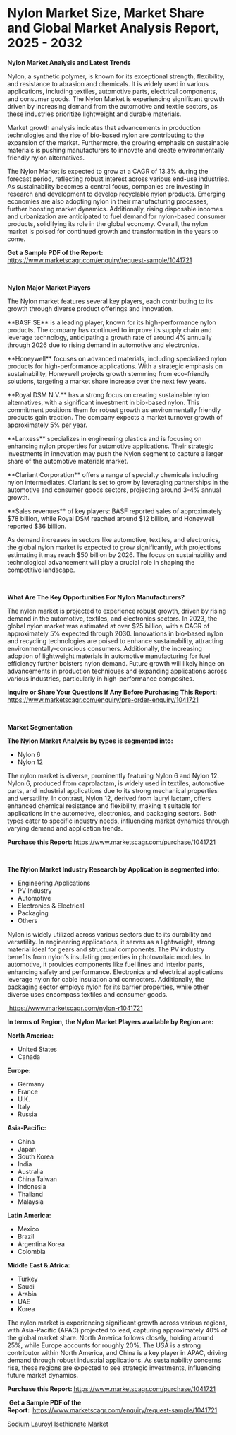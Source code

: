 <p><h1>Nylon Market Size, Market Share and Global Market Analysis Report, 2025 - 2032</h1></p><p><strong>Nylon Market Analysis and Latest Trends</strong></p>
<p><p>Nylon, a synthetic polymer, is known for its exceptional strength, flexibility, and resistance to abrasion and chemicals. It is widely used in various applications, including textiles, automotive parts, electrical components, and consumer goods. The Nylon Market is experiencing significant growth driven by increasing demand from the automotive and textile sectors, as these industries prioritize lightweight and durable materials.</p><p>Market growth analysis indicates that advancements in production technologies and the rise of bio-based nylon are contributing to the expansion of the market. Furthermore, the growing emphasis on sustainable materials is pushing manufacturers to innovate and create environmentally friendly nylon alternatives. </p><p>The Nylon Market is expected to grow at a CAGR of 13.3% during the forecast period, reflecting robust interest across various end-use industries. As sustainability becomes a central focus, companies are investing in research and development to develop recyclable nylon products. Emerging economies are also adopting nylon in their manufacturing processes, further boosting market dynamics. Additionally, rising disposable incomes and urbanization are anticipated to fuel demand for nylon-based consumer products, solidifying its role in the global economy. Overall, the nylon market is poised for continued growth and transformation in the years to come.</p></p>
<p><strong>Get a Sample PDF of the Report:&nbsp;</strong> <a href="https://www.marketscagr.com/enquiry/request-sample/1041721?utm_campaign=2804&utm_medium=2&utm_source=Github&utm_content=ia&utm_term=06032025&utm_id=nylon">https://www.marketscagr.com/enquiry/request-sample/1041721</a></p>
<p>&nbsp;</p>
<p><strong>Nylon Major Market Players</strong></p>
<p><p>The Nylon market features several key players, each contributing to its growth through diverse product offerings and innovation.</p><p>**BASF SE** is a leading player, known for its high-performance nylon products. The company has continued to improve its supply chain and leverage technology, anticipating a growth rate of around 4% annually through 2026 due to rising demand in automotive and electronics.</p><p>**Honeywell** focuses on advanced materials, including specialized nylon products for high-performance applications. With a strategic emphasis on sustainability, Honeywell projects growth stemming from eco-friendly solutions, targeting a market share increase over the next few years.</p><p>**Royal DSM N.V.** has a strong focus on creating sustainable nylon alternatives, with a significant investment in bio-based nylon. This commitment positions them for robust growth as environmentally friendly products gain traction. The company expects a market turnover growth of approximately 5% per year.</p><p>**Lanxess** specializes in engineering plastics and is focusing on enhancing nylon properties for automotive applications. Their strategic investments in innovation may push the Nylon segment to capture a larger share of the automotive materials market.</p><p>**Clariant Corporation** offers a range of specialty chemicals including nylon intermediates. Clariant is set to grow by leveraging partnerships in the automotive and consumer goods sectors, projecting around 3-4% annual growth.</p><p>**Sales revenues** of key players: BASF reported sales of approximately $78 billion, while Royal DSM reached around $12 billion, and Honeywell reported $36 billion. </p><p>As demand increases in sectors like automotive, textiles, and electronics, the global nylon market is expected to grow significantly, with projections estimating it may reach $50 billion by 2026. The focus on sustainability and technological advancement will play a crucial role in shaping the competitive landscape.</p></p>
<p>&nbsp;</p>
<p><strong>What Are The Key Opportunities For Nylon Manufacturers?</strong></p>
<p><p>The nylon market is projected to experience robust growth, driven by rising demand in the automotive, textiles, and electronics sectors. In 2023, the global nylon market was estimated at over $25 billion, with a CAGR of approximately 5% expected through 2030. Innovations in bio-based nylon and recycling technologies are poised to enhance sustainability, attracting environmentally-conscious consumers. Additionally, the increasing adoption of lightweight materials in automotive manufacturing for fuel efficiency further bolsters nylon demand. Future growth will likely hinge on advancements in production techniques and expanding applications across various industries, particularly in high-performance composites.</p></p>
<p><strong>Inquire or Share Your Questions If Any Before Purchasing This Report:</strong> <a href="https://www.marketscagr.com/enquiry/pre-order-enquiry/1041721?utm_campaign=2804&utm_medium=2&utm_source=Github&utm_content=ia&utm_term=06032025&utm_id=nylon">https://www.marketscagr.com/enquiry/pre-order-enquiry/1041721</a></p>
<p>&nbsp;</p>
<p><strong>Market Segmentation</strong></p>
<p><strong>The Nylon Market Analysis by types is segmented into:</strong></p>
<p><ul><li>Nylon 6</li><li>Nylon 12</li></ul></p>
<p><p>The nylon market is diverse, prominently featuring Nylon 6 and Nylon 12. Nylon 6, produced from caprolactam, is widely used in textiles, automotive parts, and industrial applications due to its strong mechanical properties and versatility. In contrast, Nylon 12, derived from lauryl lactam, offers enhanced chemical resistance and flexibility, making it suitable for applications in the automotive, electronics, and packaging sectors. Both types cater to specific industry needs, influencing market dynamics through varying demand and application trends.</p></p>
<p><strong>Purchase this Report:&nbsp;</strong><a href="https://www.marketscagr.com/purchase/1041721?utm_campaign=2804&utm_medium=2&utm_source=Github&utm_content=ia&utm_term=06032025&utm_id=nylon">https://www.marketscagr.com/purchase/1041721</a></p>
<p>&nbsp;</p>
<p><strong>The Nylon Market Industry Research by Application is segmented into:</strong></p>
<p><ul><li>Engineering Applications</li><li>PV Industry</li><li>Automotive</li><li>Electronics & Electrical</li><li>Packaging</li><li>Others</li></ul></p>
<p><p>Nylon is widely utilized across various sectors due to its durability and versatility. In engineering applications, it serves as a lightweight, strong material ideal for gears and structural components. The PV industry benefits from nylon's insulating properties in photovoltaic modules. In automotive, it provides components like fuel lines and interior parts, enhancing safety and performance. Electronics and electrical applications leverage nylon for cable insulation and connectors. Additionally, the packaging sector employs nylon for its barrier properties, while other diverse uses encompass textiles and consumer goods.</p></p>
<p><a href="https://www.marketscagr.com/nylon-r1041721?utm_campaign=2804&utm_medium=2&utm_source=Github&utm_content=ia&utm_term=06032025&utm_id=nylon">&nbsp;https://www.marketscagr.com/nylon-r1041721</a></p>
<p><strong>In terms of Region, the Nylon Market Players available by Region are:</strong></p>
<p>
    <p> <strong> North America: </strong>
        <ul>
            <li>United States</li>
            <li>Canada</li>
        </ul>
        </p> 
    <p> <strong> Europe: </strong>
        <ul>
            <li>Germany</li>
            <li>France</li>
            <li>U.K.</li>
            <li>Italy</li>
            <li>Russia</li>
        </ul>
        </p> 
    <p> <strong> Asia-Pacific: </strong>
        <ul>
            <li>China</li>
            <li>Japan</li>
            <li>South Korea</li>
            <li>India</li>
            <li>Australia</li>
            <li>China Taiwan</li>
            <li>Indonesia</li>
            <li>Thailand</li>
            <li>Malaysia</li>
        </ul>
        </p> 
    <p> <strong> Latin America: </strong>
        <ul>
            <li>Mexico</li>
            <li>Brazil</li>
            <li>Argentina Korea</li>
            <li>Colombia</li>
        </ul>
        </p> 
    <p> <strong> Middle East & Africa: </strong>
        <ul>
            <li>Turkey</li>
            <li>Saudi</li>
            <li>Arabia</li>
            <li>UAE</li>
            <li>Korea</li>
        </ul>
    </p>
    </p>
<p><p>The nylon market is experiencing significant growth across various regions, with Asia-Pacific (APAC) projected to lead, capturing approximately 40% of the global market share. North America follows closely, holding around 25%, while Europe accounts for roughly 20%. The USA is a strong contributor within North America, and China is a key player in APAC, driving demand through robust industrial applications. As sustainability concerns rise, these regions are expected to see strategic investments, influencing future market dynamics.</p></p>
<p><strong>Purchase this Report: </strong><a href="https://www.marketscagr.com/purchase/1041721?utm_campaign=2804&utm_medium=2&utm_source=Github&utm_content=ia&utm_term=06032025&utm_id=nylon">https://www.marketscagr.com/purchase/1041721</a></p>
<p>&nbsp;<strong>Get a Sample PDF of the Report:&nbsp;&nbsp;</strong><a href="https://www.marketscagr.com/enquiry/request-sample/1041721?utm_campaign=2804&utm_medium=2&utm_source=Github&utm_content=ia&utm_term=06032025&utm_id=nylon">https://www.marketscagr.com/enquiry/request-sample/1041721</a></p>
<p><strong></strong></p>
<p><p><a href="https://github.com/iroldilom/Market-Research-Report-List-1/blob/main/sodium-lauroyl-isethionate-market.md?utm_campaign=2804&utm_medium=2&utm_source=Github&utm_content=ia&utm_term=06032025&utm_id=nylon">Sodium Lauroyl Isethionate Market</a></p></p>